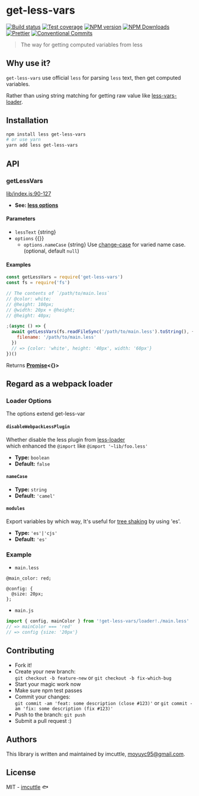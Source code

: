 # get-less-vars

[![Build status](https://img.shields.io/travis/imcuttle/get-less-vars/master.svg?style=flat-square)](https://travis-ci.org/imcuttle/get-less-vars)
[![Test coverage](https://img.shields.io/codecov/c/github/imcuttle/get-less-vars.svg?style=flat-square)](https://codecov.io/github/imcuttle/get-less-vars?branch=master)
[![NPM version](https://img.shields.io/npm/v/get-less-vars.svg?style=flat-square)](https://www.npmjs.com/package/get-less-vars)
[![NPM Downloads](https://img.shields.io/npm/dm/get-less-vars.svg?style=flat-square&maxAge=43200)](https://www.npmjs.com/package/get-less-vars)
[![Prettier](https://img.shields.io/badge/code_style-prettier-ff69b4.svg?style=flat-square)](https://prettier.io/)
[![Conventional Commits](https://img.shields.io/badge/Conventional%20Commits-1.0.0-yellow.svg?style=flat-square)](https://conventionalcommits.org)

> The way for getting computed variables from less

## Why use it?

`get-less-vars` use official `less` for parsing `less` text, then get computed variables.

Rather than using string matching for getting raw value like [less-vars-loader](https://www.npmjs.com/package/less-vars-loader).

## Installation

```bash
npm install less get-less-vars
# or use yarn
yarn add less get-less-vars
```

## API

<!-- Generated by documentation.js. Update this documentation by updating the source code. -->

### getLessVars

[lib/index.js:90-127](https://github.com/imcuttle/get-less-vars/blob/d3428a1cdf39eef8dd064b52a8ea5a575a6016d6/lib/index.js#L90-L127 'Source code on GitHub')

- **See: [less options](http://lesscss.org/usage/#less-options)**

#### Parameters

- `lessText` {string}
- `options` {{}}
  - `options.nameCase` {string}
    Use [change-case](https://www.npmjs.com/package/change-case) for varied name case. (optional, default `null`)

#### Examples

```javascript
const getLessVars = require('get-less-vars')
const fs = require('fs')

// The contents of `/path/to/main.less`
// @color: white;
// @height: 100px;
// @width: 20px + @height;
// @height: 40px;

;(async () => {
  await getLessVars(fs.readFileSync('/path/to/main.less').toString(), {
    filename: '/path/to/main.less'
  })
  // => {color: 'white', height: '40px', width: '60px'}
})()
```

Returns **[Promise](https://developer.mozilla.org/docs/Web/JavaScript/Reference/Global_Objects/Promise)&lt;{}>**

## Regard as a webpack loader

### Loader Options

The options extend get-less-var

#### `disableWebpackLessPlugin`

Whether disable the less plugin from [less-loader](https://github.com/webpack-contrib/less-loader/blob/3d6e9e9204a9e02cde5a65e9a9f6b10bd564f365/src/createWebpackLessPlugin.js)  
which enhanced the `@import` like `@import '~lib/foo.less'`

- **Type:** `boolean`
- **Default:** `false`

#### `nameCase`

- **Type:** `string`
- **Default:** `'camel'`

#### `modules`

Export variables by which way, It's useful for [tree shaking](https://webpack.docschina.org/guides/tree-shaking/) by using 'es'.

- **Type:** `'es'|'cjs'`
- **Default:** `'es'`

### Example

- `main.less`

```less
@main_color: red;

@config: {
  @size: 20px;
};
```

- `main.js`

```javascript
import { config, mainColor } from '!get-less-vars/loader!./main.less'
// => mainColor === 'red'
// => config {size: '20px'}
```

## Contributing

- Fork it!
- Create your new branch:  
  `git checkout -b feature-new` or `git checkout -b fix-which-bug`
- Start your magic work now
- Make sure npm test passes
- Commit your changes:  
  `git commit -am 'feat: some description (close #123)'` or `git commit -am 'fix: some description (fix #123)'`
- Push to the branch: `git push`
- Submit a pull request :)

## Authors

This library is written and maintained by imcuttle, <a href="mailto:moyuyc95@gmail.com">moyuyc95@gmail.com</a>.

## License

MIT - [imcuttle](https://github.com/imcuttle) 🐟
